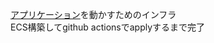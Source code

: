 [アプリケーション](https://github.com/Katsu0424/app-for-ECS)を動かすためのインフラ<br>
ECS構築してgithub actionsでapplyするまで完了
